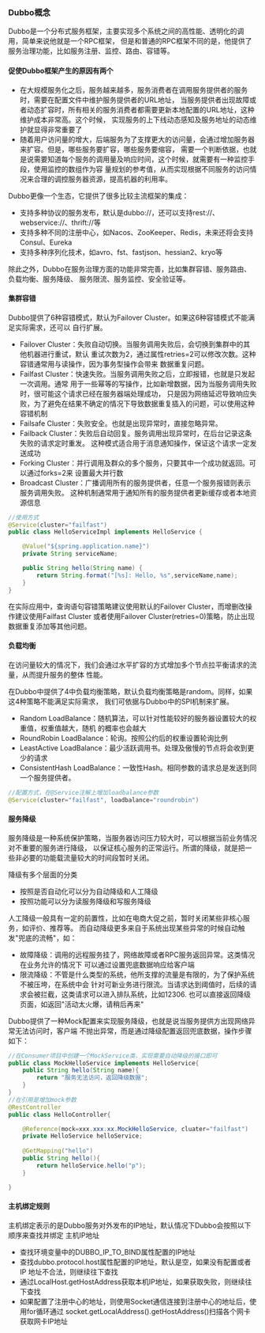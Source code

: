 ### Dubbo概念
Dubbo是一个分布式服务框架，主要实现多个系统之间的高性能、透明化的调用，简单来说他就是一个RPC框架，
但是和普通的RPC框架不同的是，他提供了服务治理功能，比如服务注册、监控、路由、容错等。

#### 促使Dubbo框架产生的原因有两个

- 在大规模服务化之后，服务越来越多，服务消费者在调用服务提供者的服务时，需要在配置文件中维护服务提供者的URL地址，
  当服务提供者出现故障或者动态扩容时，所有相关的服务消费者都需要更新本地配置的URL地址，这种维护成本非常高。这个时候，
  实现服务的上下线动态感知及服务地址的动态维护就显得非常重要了
- 随着用户访问量的增大，后端服务为了支撑更大的访问量，会通过增加服务器来扩容。但是，哪些服务要扩容，哪些服务要缩容，
  需要一个判断依据，也就是说需要知道每个服务的调用量及响应时间，这个时候，就需要有一种监控手段，使用监控的数组作为容
  量规划的参考值，从而实现根据不同服务的访问情况来合理的调控服务器资源，提高机器的利用率。
  

Dubbo更像一个生态，它提供了很多比较主流框架的集成：
- 支持多种协议的服务发布，默认是dubbo://，还可以支持rest://、webservice://、thrift://等
- 支持多种不同的注册中心，如Nacos、ZooKeeper、Redis，未来还将会支持Consul、Eureka
- 支持多种序列化技术，如avro、fst、fastjson、hessian2、kryo等

除此之外，Dubbo在服务治理方面的功能非常完善，比如集群容错、服务路由、负载均衡、服务降级、
服务限流、服务监控、安全验证等。

#### 集群容错
Dubbo提供了6种容错模式，默认为Failover Cluster。如果这6种容错模式不能满足实际需求，还可以
自行扩展。
- Failover Cluster：失败自动切换。当服务调用失败后，会切换到集群中的其他机器进行重试，默认
  重试次数为2，通过属性retries=2可以修改次数。这种容错通常用与读操作，因为事务型操作会带来
  数据重复问题。
- Failfast Cluster：快速失败。当服务调用失败之后，立即报错，也就是只发起一次调用。通常
  用于一些幂等的写操作，比如新增数据，因为当服务调用失败时，很可能这个请求已经在服务器端处理成功，
  只是因为网络延迟导致响应失败，为了避免在结果不确定的情况下导致数据重复插入的问题，可以使用这种容错机制
- Failsafe Cluster：失败安全。也就是出现异常时，直接忽略异常。
- Failback Cluster：失败后自动回复。服务调用出现异常时，在后台记录这条失败的请求定时重发。
  这种模式适合用于消息通知操作，保证这个请求一定发送成功
- Forking Cluster：并行调用及群众的多个服务，只要其中一个成功就返回。可以通过forks=2来
  设置最大并行数
- Broadcast Cluster：广播调用所有的服务提供者，任意一个服务报错则表示服务调用失败。
  这种机制通常用于通知所有的服务提供者更新缓存或者本地资源信息
  
```java
//使用方式
@Service(cluster="failfast")
public class HelloServiceImpl implements HelloService {

    @Value("${spring.application.name}")
    private String serviceName;

    public String hello(String name) {
        return String.format("[%s]: Hello, %s",serviceName,name);
    }
}
```
在实际应用中，查询语句容错策略建议使用默认的Failover Cluster，而增删改操作建议使用Failfast Cluster
或者使用Failover Cluster(retries=0)策略，防止出现数据重复添加等其他问题。

#### 负载均衡
在访问量较大的情况下，我们会通过水平扩容的方式增加多个节点拉平衡请求的流量，从而提升服务的整体
性能。

在Dubbo中提供了4中负载均衡策略，默认负载均衡策略是random。同样，如果这4种策略不能满足实际需求，
我们可依据与Dubbo中的SPI机制来扩展。
- Random LoadBalance：随机算法，可以针对性能较好的服务器设置较大的权重值，权重值越大，随机
  的概率也会越大
- RoundRobin LoadBalance：轮询。按照公约后的权重设置轮询比例
- LeastActive LoadBalance：最少活跃调用书。处理及傲慢的节点将会收到更少的请求
- ConsistentHash LoadBalance：一致性Hash。相同参数的请求总是发送到同一个服务提供者。

```java
//配置方式，在@Service注解上增加loadbalance参数
@Service(cluster="failfast", loadbalance="roundrobin")
```

#### 服务降级
服务降级是一种系统保护策略，当服务器访问压力较大时，可以根据当前业务情况对不重要的服务进行降级，
以保证核心服务的正常运行。所谓的降级，就是把一些非必要的功能载流量较大的时间段暂时关闭。

降级有多个层面的分类
- 按照是否自动化可以分为自动降级和人工降级
- 按照功能可以分为读服务降级和写服务降级

人工降级一般具有一定的前置性，比如在电商大促之前，暂时关闭某些非核心服务，如评价、推荐等。
而自动降级更多来自于系统出现某些异常的时候自动触发"兜底的流畅"，如：
- 故障降级：调用的远程服务挂了，网络故障或者RPC服务返回异常。这类情况在业务允许的情况下
  可以通过设置兜底数据响应给客户端
- 限流降级：不管是什么类型的系统，他所支撑的流量是有限的，为了保护系统不被压垮，在系统中会
  针对可新业务进行限流。当请求达到阈值时，后续的请求会被拦截，这类请求可以进入排队系统，比如12306.
  也可以直接返回降级页面，如返回"活动太火爆，请稍后再来"
  
Dubbo提供了一种Mock配置来实现服务降级，也就是说当服务提供方出现网络异常无法访问时，客户端
不抛出异常，而是通过降级配置返回兜底数据，操作步骤如下：
```java
//在Consumer项目中创建一个MockService类，实现需要自动降级的接口即可
public class MockHelloService implements HelloService{
    public String hello(String name){
        return "服务无法访问，返回降级数据";    
    }
}
//在引用是增加mock参数
@RestController
public class HelloController{

    @Reference(mock=xxx.xxx.xx.MockHelloService, cluater="failfast")
    private HelloService helloService;
    
    @GetMapping("hello")
    public String hello(){
        return helloService.hello("p");
    }

}
```

#### 主机绑定规则
主机绑定表示的是Dubbo服务对外发布的IP地址，默认情况下Dubbo会按照以下顺序来查找并绑定
主机IP地址
- 查找环境变量中的DUBBO_IP_TO_BIND属性配置的IP地址
- 查找dubbo.protocol.host属性配置的IP地址，默认是空，如果没有配置或者IP
  地址不合法，则继续往下查找
- 通过LocalHost.getHostAddress获取本机IP地址，如果获取失败，则继续往下查找
- 如果配置了注册中心的地址，则使用Socket通信连接到注册中心的地址后，使用for循环通过
  socket.getLocalAddress().getHostAddress()扫描各个网卡获取网卡IP地址